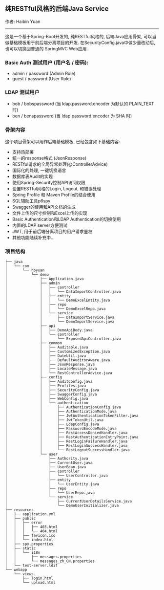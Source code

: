 ## 纯RESTful风格的后端Java Service
作者: Haibin Yuan

---

这是一个基于Spring-Boot开发的, 纯RESTful风格的, 后端Java应用骨架, 可以当做基础模板用于前后端分离项目的开发.
在SecurityConfig.java中做少量改动后, 也可以切换回普通的 SpringMVC Web应用.

### Basic Auth 测试用户 (用户名 / 密码):
- admin / password (Admin Role)
- guest / password (User Role)

### LDAP 测试用户
- bob / bobspassword (当 ldap.password.encoder 为默认的 PLAIN_TEXT 时)
- ben / benspassword (当 ldap.password.encoder 为 SHA 时)

### 骨架内容
这个项目骨架可以用作后端基础模板, 已经包含如下基础内容:
 - 支持热部署
 - 统一的response格式 (JsonResponse)
 - RESTful请求的全局异常处理(@ControllerAdvice)
 - 国际化的处理, 一键切换语言
 - 数据库表Audit的实现
 - 使用Spring-Security控制API访问权限
 - 设置RESTful风格的Login, Logout, 和错误处理
 - Spring Profile 和 Maven Profile的结合使用
 - SQL辅助工具p6spy
 - Swagger的使用和API文档的生成
 - 文件上传的尺寸控制和Excel上传的实现
 - Basic Authentication和LDAP Authentication的切换使用
 - 内置的LDAP server方便测试
 - JWT, 用于前后端分离项目的用户请求鉴权
 - 其他功能陆续补充中...

### 项目结构
```  
├── java
│   └── com
│       └── hbyuan
│           └── demo
│               ├── Application.java
│               ├── admin
│               │   ├── controller
│               │   │   └── DataImportController.java
│               │   ├── entity
│               │   │   └── DemoExcelEntity.java
│               │   ├── repo
│               │   │   └── DemoExcelRepo.java
│               │   └── service
│               │       ├── DataImportService.java
│               │       └── DemoImportService.java
│               ├── api
│               │   ├── DemoApiBody.java
│               │   └── controller
│               │       └── ExposedApiController.java
│               ├── common
│               │   ├── Auditable.java
│               │   ├── CustomizedException.java
│               │   ├── DateUtil.java
│               │   ├── DefaultAuditorAware.java
│               │   ├── JsonResponse.java
│               │   ├── LocaleMessage.java
│               │   └── RestControllerAdvice.java
│               ├── config
│               │   ├── AuditConfig.java
│               │   ├── Profiles.java
│               │   ├── SecurityConfig.java
│               │   ├── SwaggerConfig.java
│               │   ├── WebConfig.java
│               │   └── authentication
│               │       ├── AuthenticationConfig.java
│               │       ├── AuthenticationMode.java
│               │       ├── JwtAuthenticationTokenFilter.java
│               │       ├── JwtTokenUtil.java
│               │       ├── LdapConfig.java
│               │       ├── PasswordEncodeMode.java
│               │       ├── RestAccessDeniedHandler.java
│               │       ├── RestAuthenticationEntryPoint.java
│               │       ├── RestLoginFailureHandler.java
│               │       ├── RestLoginSuccessHandler.java
│               │       └── RestLogoutSuccessHandler.java
│               └── user
│                   ├── Authority.java
│                   ├── CurrentUser.java
│                   ├── UserBean.java
│                   ├── controller
│                   │   └── UserController.java
│                   ├── entity
│                   │   └── UserEntity.java
│                   ├── repo
│                   │   └── UserRepo.java
│                   └── service
│                       ├── CurrentUserDetailsService.java
│                       └── DemoUserInitializer.java
├── resources
│   ├── application.yml
│   ├── public
│   │   ├── error
│   │   │   ├── 403.html
│   │   │   └── 404.html
│   │   ├── favicon.ico
│   │   └── index.html
│   ├── spy.properties
│   ├── static
│   │   └── i18n
│   │       ├── messages.properties
│   │       └── messages_zh_CN.properties
│   └── test-server.ldif
└── webapp
    └── views
        ├── login.html
        └── upload.html
```

